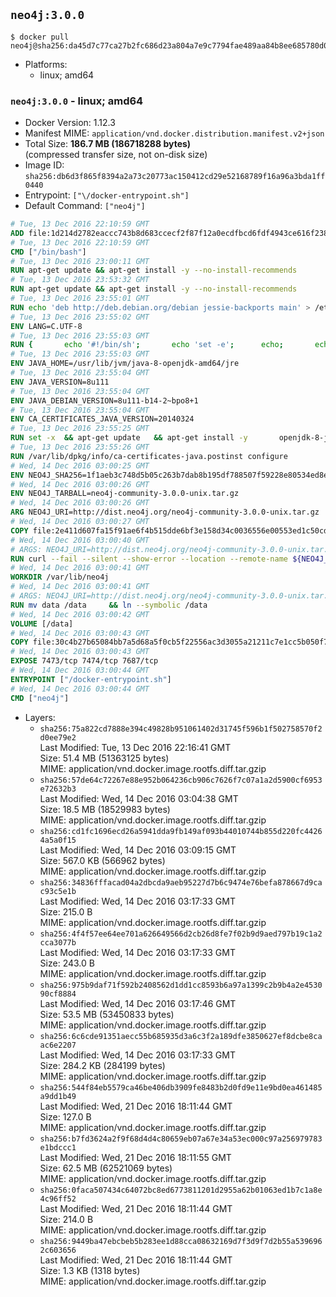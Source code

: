 ## `neo4j:3.0.0`

```console
$ docker pull neo4j@sha256:da45d7c77ca27b2fc686d23a804a7e9c7794fae489aa84b8ee685780d0ccea61
```

-	Platforms:
	-	linux; amd64

### `neo4j:3.0.0` - linux; amd64

-	Docker Version: 1.12.3
-	Manifest MIME: `application/vnd.docker.distribution.manifest.v2+json`
-	Total Size: **186.7 MB (186718288 bytes)**  
	(compressed transfer size, not on-disk size)
-	Image ID: `sha256:db6d3f865f8394a2a73c20773ac150412cd29e52168789f16a96a3bda1ff0440`
-	Entrypoint: `["\/docker-entrypoint.sh"]`
-	Default Command: `["neo4j"]`

```dockerfile
# Tue, 13 Dec 2016 22:10:59 GMT
ADD file:1d214d2782eaccc743b8d683ccecf2f87f12a0ecdfbcd6fdf4943ce616f23870 in / 
# Tue, 13 Dec 2016 22:10:59 GMT
CMD ["/bin/bash"]
# Tue, 13 Dec 2016 23:00:11 GMT
RUN apt-get update && apt-get install -y --no-install-recommends 		ca-certificates 		curl 		wget 	&& rm -rf /var/lib/apt/lists/*
# Tue, 13 Dec 2016 23:53:32 GMT
RUN apt-get update && apt-get install -y --no-install-recommends 		bzip2 		unzip 		xz-utils 	&& rm -rf /var/lib/apt/lists/*
# Tue, 13 Dec 2016 23:55:01 GMT
RUN echo 'deb http://deb.debian.org/debian jessie-backports main' > /etc/apt/sources.list.d/jessie-backports.list
# Tue, 13 Dec 2016 23:55:02 GMT
ENV LANG=C.UTF-8
# Tue, 13 Dec 2016 23:55:03 GMT
RUN { 		echo '#!/bin/sh'; 		echo 'set -e'; 		echo; 		echo 'dirname "$(dirname "$(readlink -f "$(which javac || which java)")")"'; 	} > /usr/local/bin/docker-java-home 	&& chmod +x /usr/local/bin/docker-java-home
# Tue, 13 Dec 2016 23:55:03 GMT
ENV JAVA_HOME=/usr/lib/jvm/java-8-openjdk-amd64/jre
# Tue, 13 Dec 2016 23:55:04 GMT
ENV JAVA_VERSION=8u111
# Tue, 13 Dec 2016 23:55:04 GMT
ENV JAVA_DEBIAN_VERSION=8u111-b14-2~bpo8+1
# Tue, 13 Dec 2016 23:55:04 GMT
ENV CA_CERTIFICATES_JAVA_VERSION=20140324
# Tue, 13 Dec 2016 23:55:25 GMT
RUN set -x 	&& apt-get update 	&& apt-get install -y 		openjdk-8-jre-headless="$JAVA_DEBIAN_VERSION" 		ca-certificates-java="$CA_CERTIFICATES_JAVA_VERSION" 	&& rm -rf /var/lib/apt/lists/* 	&& [ "$JAVA_HOME" = "$(docker-java-home)" ]
# Tue, 13 Dec 2016 23:55:26 GMT
RUN /var/lib/dpkg/info/ca-certificates-java.postinst configure
# Wed, 14 Dec 2016 03:00:25 GMT
ENV NEO4J_SHA256=1f1aeb3c748d5b05c263b7dab8b195df788507f59228e80534ed8e506a80c517
# Wed, 14 Dec 2016 03:00:26 GMT
ENV NEO4J_TARBALL=neo4j-community-3.0.0-unix.tar.gz
# Wed, 14 Dec 2016 03:00:26 GMT
ARG NEO4J_URI=http://dist.neo4j.org/neo4j-community-3.0.0-unix.tar.gz
# Wed, 14 Dec 2016 03:00:27 GMT
COPY file:2e411d607fa15f91ae6f4b515dde6bf3e158d34c0036556e00553ed1c50cd63d in /tmp/ 
# Wed, 14 Dec 2016 03:00:40 GMT
# ARGS: NEO4J_URI=http://dist.neo4j.org/neo4j-community-3.0.0-unix.tar.gz
RUN curl --fail --silent --show-error --location --remote-name ${NEO4J_URI}     && echo "${NEO4J_SHA256} ${NEO4J_TARBALL}" | sha256sum --check --quiet -     && tar --extract --file ${NEO4J_TARBALL} --directory /var/lib     && mv /var/lib/neo4j-* /var/lib/neo4j     && rm ${NEO4J_TARBALL}
# Wed, 14 Dec 2016 03:00:41 GMT
WORKDIR /var/lib/neo4j
# Wed, 14 Dec 2016 03:00:41 GMT
# ARGS: NEO4J_URI=http://dist.neo4j.org/neo4j-community-3.0.0-unix.tar.gz
RUN mv data /data     && ln --symbolic /data
# Wed, 14 Dec 2016 03:00:42 GMT
VOLUME [/data]
# Wed, 14 Dec 2016 03:00:43 GMT
COPY file:30c4b27b65084bb7a5d68a5f0cb5f22556ac3d3055a21211c7e1cc5b050f77f4 in /docker-entrypoint.sh 
# Wed, 14 Dec 2016 03:00:43 GMT
EXPOSE 7473/tcp 7474/tcp 7687/tcp
# Wed, 14 Dec 2016 03:00:44 GMT
ENTRYPOINT ["/docker-entrypoint.sh"]
# Wed, 14 Dec 2016 03:00:44 GMT
CMD ["neo4j"]
```

-	Layers:
	-	`sha256:75a822cd7888e394c49828b951061402d31745f596b1f502758570f2d0ee79e2`  
		Last Modified: Tue, 13 Dec 2016 22:16:41 GMT  
		Size: 51.4 MB (51363125 bytes)  
		MIME: application/vnd.docker.image.rootfs.diff.tar.gzip
	-	`sha256:57de64c72267e88e952b064236cb906c7626f7c07a1a2d5900cf6953e72632b3`  
		Last Modified: Wed, 14 Dec 2016 03:04:38 GMT  
		Size: 18.5 MB (18529983 bytes)  
		MIME: application/vnd.docker.image.rootfs.diff.tar.gzip
	-	`sha256:cd1fc1696ecd26a5941dda9fb149af093b44010744b855d220fc44264a5a0f15`  
		Last Modified: Wed, 14 Dec 2016 03:09:15 GMT  
		Size: 567.0 KB (566962 bytes)  
		MIME: application/vnd.docker.image.rootfs.diff.tar.gzip
	-	`sha256:34836fffacad04a2dbcda9aeb95227d7b6c9474e76befa878667d9cac93c5e1b`  
		Last Modified: Wed, 14 Dec 2016 03:17:33 GMT  
		Size: 215.0 B  
		MIME: application/vnd.docker.image.rootfs.diff.tar.gzip
	-	`sha256:4f4f57ee64ee701a626649566d2cb26d8fe7f02b9d9aed797b19c1a2cca3077b`  
		Last Modified: Wed, 14 Dec 2016 03:17:33 GMT  
		Size: 243.0 B  
		MIME: application/vnd.docker.image.rootfs.diff.tar.gzip
	-	`sha256:975b9daf71f592b2408562d1dd1cc8593b6a97a1399c2b9b4a2e453090cf8884`  
		Last Modified: Wed, 14 Dec 2016 03:17:46 GMT  
		Size: 53.5 MB (53450833 bytes)  
		MIME: application/vnd.docker.image.rootfs.diff.tar.gzip
	-	`sha256:6c6cde91351aecc55b685935d3a6c3f2a189dfe3850627ef8dcbe8caac6e2207`  
		Last Modified: Wed, 14 Dec 2016 03:17:33 GMT  
		Size: 284.2 KB (284199 bytes)  
		MIME: application/vnd.docker.image.rootfs.diff.tar.gzip
	-	`sha256:544f84eb5579ca46be406db3909fe8483b2d0fd9e11e9bd0ea461485a9dd1b49`  
		Last Modified: Wed, 21 Dec 2016 18:11:44 GMT  
		Size: 127.0 B  
		MIME: application/vnd.docker.image.rootfs.diff.tar.gzip
	-	`sha256:b7fd3624a2f9f68d4d4c80659eb07a67e34a53ec000c97a256979783e1bdccc1`  
		Last Modified: Wed, 21 Dec 2016 18:11:55 GMT  
		Size: 62.5 MB (62521069 bytes)  
		MIME: application/vnd.docker.image.rootfs.diff.tar.gzip
	-	`sha256:0faca507434c64072bc8ed6773811201d2955a62b01063ed1b7c1a8e4c96ff52`  
		Last Modified: Wed, 21 Dec 2016 18:11:44 GMT  
		Size: 214.0 B  
		MIME: application/vnd.docker.image.rootfs.diff.tar.gzip
	-	`sha256:9449ba47ebcbeb5b283ee1d88cca08632169d7f3d9f7d2b55a5396962c603656`  
		Last Modified: Wed, 21 Dec 2016 18:11:44 GMT  
		Size: 1.3 KB (1318 bytes)  
		MIME: application/vnd.docker.image.rootfs.diff.tar.gzip
